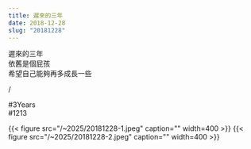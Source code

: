 ```yaml
---
title: 遲來的三年
date: 2018-12-28
slug: "20181228"
---
```


遲來的三年\
依舊是個屁孩\
希望自己能夠再多成長一些

/

#3Years\
#1213

{{< figure src="/~2025/20181228-1.jpeg" caption="" width=400 >}}
{{< figure src="/~2025/20181228-2.jpeg" caption="" width=400 >}}
